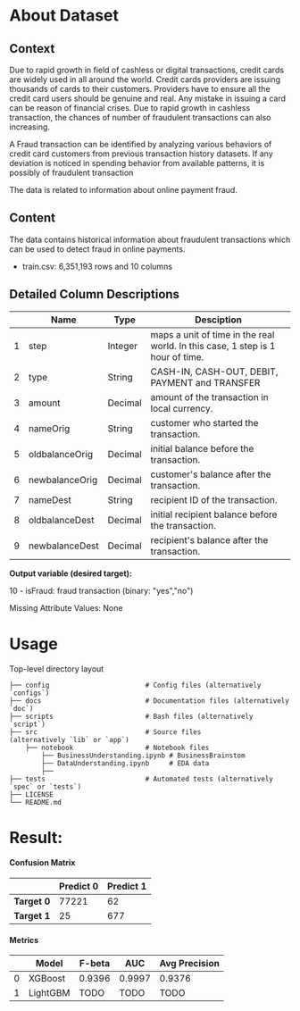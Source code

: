 # About Dataset
## Context
Due to rapid growth in field of cashless or digital transactions, credit cards are widely used in all around the world. Credit cards providers are issuing thousands of cards to their customers. Providers have to ensure all the credit card users should be genuine and real. Any mistake in issuing a card can be reason of financial crises. Due to rapid growth in cashless transaction, the chances of number of fraudulent transactions can also increasing. 

A Fraud transaction can be identified by analyzing various behaviors of credit card customers from previous transaction history datasets. If any deviation is noticed in spending behavior from available patterns, it is possibly of fraudulent transaction

The data is related to information about online payment fraud.

## Content
The data contains historical information about fraudulent transactions which can be used to detect fraud in online payments.

- train.csv: 6,351,193 rows and 10 columns

## Detailed Column Descriptions

| | Name | Type  | Desciption |
| ------------- | ------------- | ------------- | ------------- | 
| 1 | step | Integer | maps a unit of time in the real world. In this case, 1 step is 1 hour of time. |
| 2 | type | String | CASH-IN, CASH-OUT, DEBIT, PAYMENT and TRANSFER |
| 3 | amount | Decimal | amount of the transaction in local currency. |
| 4 | nameOrig | String | customer who started the transaction.|
| 5 | oldbalanceOrig | Decimal | initial balance before the transaction. |
| 6 | newbalanceOrig | Decimal | customer's balance after the transaction. |
| 7 | nameDest | String | recipient ID of the transaction. |
| 8 | oldbalanceDest | Decimal | initial recipient balance before the transaction. |
| 9 | newbalanceDest | Decimal | recipient's balance after the transaction. |

**Output variable (desired target):**

10 - isFraud: fraud transaction (binary: "yes","no")

Missing Attribute Values: None


# Usage

Top-level directory layout

    
    ├── config                        # Config files (alternatively `configs`)
    ├── docs                          # Documentation files (alternatively `doc`)
    ├── scripts                       # Bash files (alternatively `script`)
    ├── src                           # Source files 
    (alternatively `lib` or `app`)
        ├── notebook                  # Notebook files 
            ├── BusinessUnderstanding.ipynb # BusinessBrainstom
            ├── DataUnderstanding.ipynb     # EDA data
            ├── 
    ├── tests                         # Automated tests (alternatively `spec` or `tests`)
    ├── LICENSE
    └── README.md


# Result:

#### Confusion Matrix
|  | Predict 0  | Predict 1 |
| ------------- | ------------- | ------------- |
| **Target 0** | 77221 | 62 |
| **Target 1** | 25 | 677 |





#### Metrics
|  | Model  | F-beta | AUC | Avg Precision |
| ------------- | ------------- | ------------- | ------------- | ------------- | 
| 0  | XGBoost | 0.9396 | 0.9997 | 0.9376 |
| 1  | LightGBM | TODO | TODO | TODO |

